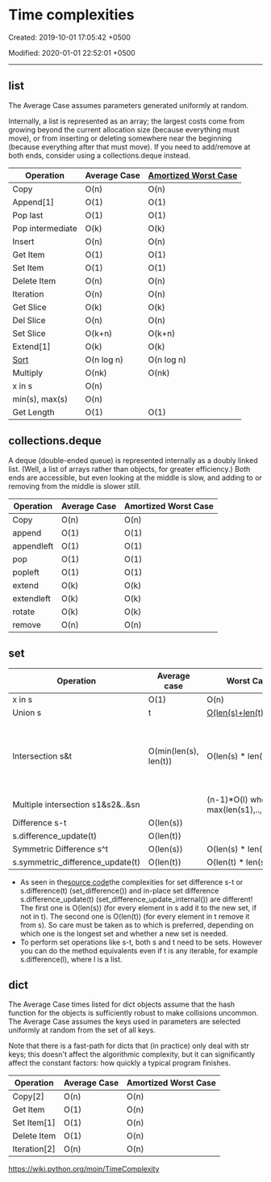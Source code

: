 # Time complexities

Created: 2019-10-01 17:05:42 +0500

Modified: 2020-01-01 22:52:01 +0500

---

## list

The Average Case assumes parameters generated uniformly at random.

Internally, a list is represented as an array; the largest costs come from growing beyond the current allocation size (because everything must move), or from inserting or deleting somewhere near the beginning (because everything after that must move). If you need to add/remove at both ends, consider using a collections.deque instead.

| Operation                                                                | Average Case | [Amortized Worst Case](http://en.wikipedia.org/wiki/Amortized_analysis) |
|------------------------|--------------------|----------------------------|
| Copy                                                                     | O(n)         | O(n)                                                                    |
| Append[1]                                                              | O(1)         | O(1)                                                                    |
| Pop last                                                                 | O(1)         | O(1)                                                                    |
| Pop intermediate                                                         | O(k)         | O(k)                                                                    |
| Insert                                                                   | O(n)         | O(n)                                                                    |
| Get Item                                                                 | O(1)         | O(1)                                                                    |
| Set Item                                                                 | O(1)         | O(1)                                                                    |
| Delete Item                                                              | O(n)         | O(n)                                                                    |
| Iteration                                                                | O(n)         | O(n)                                                                    |
| Get Slice                                                                | O(k)         | O(k)                                                                    |
| Del Slice                                                                | O(n)         | O(n)                                                                    |
| Set Slice                                                                | O(k+n)       | O(k+n)                                                                  |
| Extend[1]                                                              | O(k)         | O(k)                                                                    |
| [Sort](http://svn.python.org/projects/python/trunk/Objects/listsort.txt) | O(n log n)   | O(n log n)                                                              |
| Multiply                                                                 | O(nk)        | O(nk)                                                                   |
| x in s                                                                   | O(n)         |                                                                        |
| min(s), max(s)                                                           | O(n)         |                                                                        |
| Get Length                                                               | O(1)         | O(1)                                                                    |

## collections.deque

A deque (double-ended queue) is represented internally as a doubly linked list. (Well, a list of arrays rather than objects, for greater efficiency.) Both ends are accessible, but even looking at the middle is slow, and adding to or removing from the middle is slower still.

| Operation  | Average Case | Amortized Worst Case |
|------------|--------------|----------------------|
| Copy       | O(n)         | O(n)                 |
| append     | O(1)         | O(1)                 |
| appendleft | O(1)         | O(1)                 |
| pop        | O(1)         | O(1)                 |
| popleft    | O(1)         | O(1)                 |
| extend     | O(k)         | O(k)                 |
| extendleft | O(k)         | O(k)                 |
| rotate     | O(k)         | O(k)                 |
| remove     | O(n)         | O(n)                 |

## set

| Operation                         | Average case                                                                  | Worst Case                                     | notes                                          |
|-------------------------|-------------|--------------------|--------------|
| x in s                            | O(1)                                                                          | O(n)                                           |                                               |
| Union s|t                        | [O(len(s)+len(t))](https://wiki.python.org/moin/TimeComplexity_%28SetCode%29) |                                               |                                               |
| Intersection s&t                  | O(min(len(s), len(t))                                                         | O(len(s) * len(t))                            | replace "min" with "max" if t is not a set |
| Multiple intersection s1&s2&..&sn |                                                                              | (n-1)*O(l) where l is max(len(s1),..,len(sn)) |                                               |
| Difference s-t                    | O(len(s))                                                                     |                                               |                                               |
| s.difference_update(t)            | O(len(t))                                                                     |                                               |                                               |
| Symmetric Difference s^t         | O(len(s))                                                                     | O(len(s) * len(t))                            |                                               |
| s.symmetric_difference_update(t)  | O(len(t))                                                                     | O(len(t) * len(s))                            |                                               |

- As seen in the[source code](http://svn.python.org/projects/python/trunk/Objects/setobject.c)the complexities for set difference s-t or s.difference(t) (set_difference()) and in-place set difference s.difference_update(t) (set_difference_update_internal()) are different! The first one is O(len(s)) (for every element in s add it to the new set, if not in t). The second one is O(len(t)) (for every element in t remove it from s). So care must be taken as to which is preferred, depending on which one is the longest set and whether a new set is needed.
- To perform set operations like s-t, both s and t need to be sets. However you can do the method equivalents even if t is any iterable, for example s.difference(l), where l is a list.

## dict

The Average Case times listed for dict objects assume that the hash function for the objects is sufficiently robust to make collisions uncommon. The Average Case assumes the keys used in parameters are selected uniformly at random from the set of all keys.

Note that there is a fast-path for dicts that (in practice) only deal with str keys; this doesn't affect the algorithmic complexity, but it can significantly affect the constant factors: how quickly a typical program finishes.

| Operation      | Average Case | Amortized Worst Case |
|----------------|--------------|----------------------|
| Copy[2]      | O(n)         | O(n)                 |
| Get Item       | O(1)         | O(n)                 |
| Set Item[1]  | O(1)         | O(n)                 |
| Delete Item    | O(1)         | O(n)                 |
| Iteration[2] | O(n)         | O(n)                 |

<https://wiki.python.org/moin/TimeComplexity>
